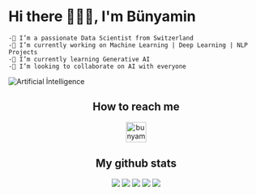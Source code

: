 # Hi there 👋👋👋, I'm Bünyamin
    -🔭 I’m a passionate Data Scientist from Switzerland
    -🔭 I’m currently working on Machine Learning | Deep Learning | NLP Projects
    -🌱 I’m currently learning Generative AI
    -👯 I’m looking to collaborate on AI with everyone
![Artificial İntelligence](https://cdn.pixabay.com/photo/2018/09/27/09/22/artificial-intelligence-3706562_960_720.jpg)

<h2 align="center"> How to reach me </h2>
<p align = "center">
<a href="https://linkedin.com/in/bunyaminpolat" target="_blank"><img src="https://raw.githubusercontent.com/rahuldkjain/github-profile-readme-generator/master/src/images/icons/Social/linked-in-alt.svg" alt="bunyamin-polat" height="40" width="40" /></a>
</p>

<h2 align="center"> My github stats </h2>
<p align="center">
    <img src="https://github-profile-summary-cards.vercel.app/api/cards/profile-details?username=bunyamin-polat&theme=monokai" >
    <img src="https://github-profile-summary-cards.vercel.app/api/cards/repos-per-language?username=bunyamin-polat&theme=monokai" >
    <img src="https://github-profile-summary-cards.vercel.app/api/cards/most-commit-language?username=bunyamin-polat&theme=monokai" >
    <img src="https://github-profile-summary-cards.vercel.app/api/cards/stats?username=bunyamin-polat&theme=monokai" >
    <img src="https://github-profile-summary-cards.vercel.app/api/cards/productive-time?username=bunyamin-polat&theme=monokai" >
</p>
